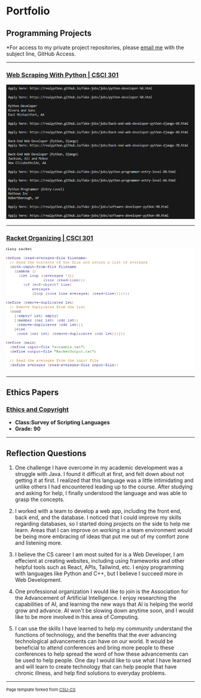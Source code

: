 Portfolio
=========

Programming Projects
--------------------

*For access to my private project repositories, please [email me](mailto:NADavidson@csustudent.net?subject=GitHub%20Access) with the subject line, GitHub Access.

---
### [Web Scraping With Python | CSCI 301](project1)

![Webscraping](images/WebscrapingResults.png)

---
### [Racket Organizing | CSCI 301](project1)

![Organizing Files](images/SnapShotRacket.png)

---

Ethics Papers
-------------

### [Ethics and Copyright](/pdf/Ethics_and_Copyright.pdf)

-   **Class:Survey of Scripting Languages**  
-   **Grade: 90**

---

Reflection Questions
-------------

1. One challenge I have overcome in my academic development was a struggle with Java. I found it difficult at first, and felt down about not getting it at first. I realized that this language was a little intimidating and unlike others I had encountered leading up to the course. After studying and asking for help, I finally understood the language and was able to grasp the concepts. 

2. I worked with a team to develop a web app, including the front end, back end, and the database. I noticed that I could improve my skills regarding databases, so I started doing projects on the side to help me learn. Areas that I can improve on working in a team environment would be being more embracing of ideas that put me out of my comfort zone and listening more.

3. I believe the CS career I am most suited for is a Web Developer, I am effecient at creating websites, including using frameworks and other helpful tools such as React, APIs, Tailwind, etc. I enjoy programming with languages like Python and C++, but I believe I succeed more in Web Development.

4. One  professional organization I would like to join is the Association for the Advancement of Artificial Intelligence. I enjoy researching the capabilities of AI, and learning the new ways that AI is helping the world grow and advance. AI won't be slowing down anytime soon, and I would like to be more involved in this area of Computing. 

5. I can use the skills I have learned to help my community understand the functions of technology, and the benefits that the ever advancing technological advancements can have on our world. It would be beneficial to attend conferences and bring more people to these conferences to help spread the word of how these advancements can be used to help people. One day I would like to use what I have learned and will learn to create technology that can help people that have chronic illness, and help find solutions to everyday problems. 

---

<p style="font-size:11px">Page template forked from <a href="https://github.com/csu-cs/csci-portfolio">CSU-CS</a></p>
<!-- Remove above link if you don't want to attributive -->
